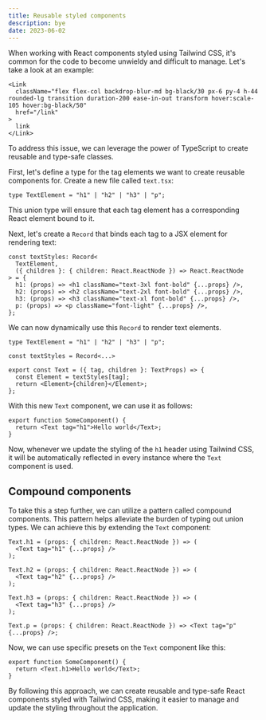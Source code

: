 ```yaml
---
title: Reusable styled components
description: bye
date: 2023-06-02
---
```


When working with React components styled using Tailwind CSS, it's common for the code to become unwieldy and difficult to manage. Let's take a look at an example:

```tsx
<Link
  className="flex flex-col backdrop-blur-md bg-black/30 px-6 py-4 h-44 rounded-lg transition duration-200 ease-in-out transform hover:scale-105 hover:bg-black/50"
  href="/link"
>
  link
</Link>
```

To address this issue, we can leverage the power of TypeScript to create reusable and type-safe classes.

First, let's define a type for the tag elements we want to create reusable components for. Create a new file called `text.tsx`:

```tsx
type TextElement = "h1" | "h2" | "h3" | "p";
```

This union type will ensure that each tag element has a corresponding React element bound to it.

Next, let's create a `Record` that binds each tag to a JSX element for rendering text:

```tsx
const textStyles: Record<
  TextElement,
  ({ children }: { children: React.ReactNode }) => React.ReactNode
> = {
  h1: (props) => <h1 className="text-3xl font-bold" {...props} />,
  h2: (props) => <h2 className="text-2xl font-bold" {...props} />,
  h3: (props) => <h3 className="text-xl font-bold" {...props} />,
  p: (props) => <p className="font-light" {...props} />,
};
```

We can now dynamically use this `Record` to render text elements.

```tsx
type TextElement = "h1" | "h2" | "h3" | "p";

const textStyles = Record<...>

export const Text = ({ tag, children }: TextProps) => {
  const Element = textStyles[tag];
  return <Element>{children}</Element>;
};
```

With this new `Text` component, we can use it as follows:

```tsx
export function SomeComponent() {
  return <Text tag="h1">Hello world</Text>;
}
```

Now, whenever we update the styling of the `h1` header using Tailwind CSS, it will be automatically reflected in every instance where the `Text` component is used.

## Compound components

To take this a step further, we can utilize a pattern called compound components. This pattern helps alleviate the burden of typing out union types. We can achieve this by extending the `Text` component:

```tsx
Text.h1 = (props: { children: React.ReactNode }) => (
  <Text tag="h1" {...props} />
);

Text.h2 = (props: { children: React.ReactNode }) => (
  <Text tag="h2" {...props} />
);

Text.h3 = (props: { children: React.ReactNode }) => (
  <Text tag="h3" {...props} />
);

Text.p = (props: { children: React.ReactNode }) => <Text tag="p" {...props} />;
```

Now, we can use specific presets on the `Text` component like this:

```tsx
export function SomeComponent() {
  return <Text.h1>Hello world</Text>;
}
```

By following this approach, we can create reusable and type-safe React components styled with Tailwind CSS, making it easier to manage and update the styling throughout the application.
